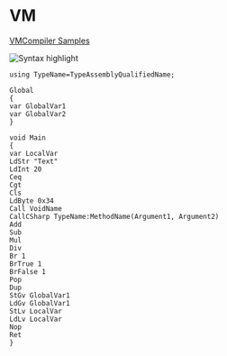 # VM

[VMCompiler Samples](https://github.com/DecoderCoder/CSharp-Protector/tree/master/VMCompiler/Samples)

![Syntax highlight](https://image.prntscr.com/image/ONmMQtlLRr2WEQ40u4Gf_A.png)

```
using TypeName=TypeAssemblyQualifiedName;

Global
{
var GlobalVar1
var GlobalVar2
}

void Main
{
var LocalVar
LdStr "Text"
LdInt 20
Ceq
Cgt
Cls
LdByte 0x34
Call VoidName
CallCSharp TypeName:MethodName(Argument1, Argument2)
Add
Sub
Mul
Div
Br 1
BrTrue 1
BrFalse 1
Pop
Dup
StGv GlobalVar1
LdGv GlobalVar1
StLv LocalVar
LdLv LocalVar
Nop
Ret
}
```
